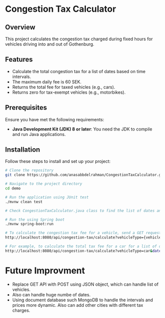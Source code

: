 # Congestion Tax Calculator

## Overview
This project calculates the congestion tax charged during fixed hours for vehicles driving into and out of Gothenburg.

## Features
- Calculate the total congestion tax for a list of dates based on time intervals.
- The maximum daily fee is 60 SEK.
- Returns the total fee for taxed vehicles (e.g., cars).
- Returns zero for tax-exempt vehicles (e.g., motorbikes).

## Prerequisites
Ensure you have met the following requirements:
- **Java Development Kit (JDK) 8 or later**: You need the JDK to compile and run Java applications.

## Installation
Follow these steps to install and set up your project:

```sh
# Clone the repository
git clone https://github.com/anasabbdelrahman/CongestionTaxCalculator.git

# Navigate to the project directory
cd demo

# Run the application using JUnit test
./mvnw clean test

# Check CongestionTaxCalculator.java class to find the list of dates and assert the results

# Run the using Spring boot
./mvnw spring-boot:run

# To calculate the congestion tax fee for a vehicle, send a GET request using Postman or browser in following URL format:
http://localhost:8080/api/congestion-tax/calculate?vehicleType={vehicleType}&dates={date1}&dates={date2}&...

# For example, to calculate the total tax fee for a car for a list of dates, use below URL
http://localhost:8080/api/congestion-tax/calculate?vehicleType=car&dates=2013-01-14 21:00:00&dates=2013-01-15 21:00:00&dates=2013-02-07 06:23:27&dates=2013-02-07 15:27:00&dates=2013-02-08 06:27:00&dates=2013-02-08 06:20:00&dates=2013-02-08 14:35:00&dates=2013-02-08 15:29:00&dates=2013-02-08 15:47:00&dates=2013-02-08 16:01:00&dates=2013-02-08 16:48:00&dates=2013-02-08 17:49:00&dates=2013-02-08 18:29:00&dates=2013-02-08 18:35:00&dates=2013-03-26 14:25:00&dates=2013-03-28 14:07:00
```

# Future Improvment
- Replace GET API with POST using JSON object, which can handle list of vehicles.
- Also can handle huge numbe of dates.
- Using document database such MongoDB to handle the intervals and prices more dynamic. Also can add other cities with different tax charges.
